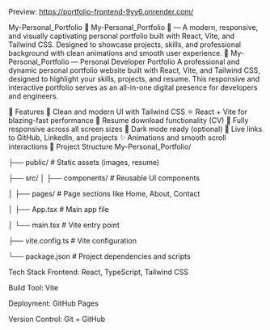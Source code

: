 Preview: https://portfolio-frontend-9yy6.onrender.com/

My-Personal_Portfolio
🌌 My-Personal_Portfolio 🌌 — A modern, responsive, and visually captivating personal portfolio built with React, Vite, and Tailwind CSS. Designed to showcase projects, skills, and professional background with clean animations and smooth user experience.
🌌 My-Personal_Portfolio — Personal Developer Portfolio
A professional and dynamic personal portfolio website built with React, Vite, and Tailwind CSS, designed to highlight your skills, projects, and resume. This responsive and interactive portfolio serves as an all-in-one digital presence for developers and engineers.

🚀 Features
🎨 Clean and modern UI with Tailwind CSS
⚛️ React + Vite for blazing-fast performance
💼 Resume download functionality (CV)
📱 Fully responsive across all screen sizes
🌙 Dark mode ready (optional)
🔗 Live links to GitHub, LinkedIn, and projects
✨ Animations and smooth scroll interactions
📁 Project Structure
My-Personal_Portfolio/

├── public/              # Static assets (images, resume)

├── src/
│   ├── components/      # Reusable UI components

│   ├── pages/           # Page sections like Home, About, Contact

│   ├── App.tsx          # Main app file

│   └── main.tsx         # Vite entry point

├── vite.config.ts       # Vite configuration

└── package.json         # Project dependencies and scripts

Tech Stack
Frontend: React, TypeScript, Tailwind CSS

Build Tool: Vite

Deployment: GitHub Pages

Version Control: Git + GitHub
